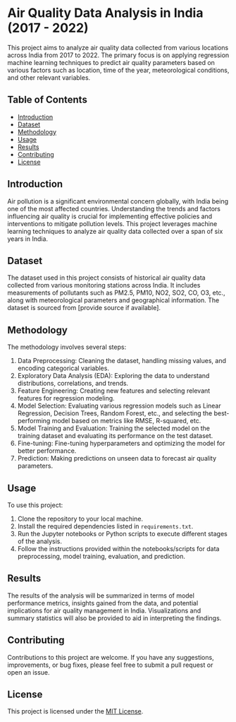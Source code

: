 # Air Quality Data Analysis in India (2017 - 2022)

This project aims to analyze air quality data collected from various locations across India from 2017 to 2022. The primary focus is on applying regression machine learning techniques to predict air quality parameters based on various factors such as location, time of the year, meteorological conditions, and other relevant variables.

## Table of Contents
- [Introduction](#introduction)
- [Dataset](#dataset)
- [Methodology](#methodology)
- [Usage](#usage)
- [Results](#results)
- [Contributing](#contributing)
- [License](#license)

## Introduction

Air pollution is a significant environmental concern globally, with India being one of the most affected countries. Understanding the trends and factors influencing air quality is crucial for implementing effective policies and interventions to mitigate pollution levels. This project leverages machine learning techniques to analyze air quality data collected over a span of six years in India.

## Dataset

The dataset used in this project consists of historical air quality data collected from various monitoring stations across India. It includes measurements of pollutants such as PM2.5, PM10, NO2, SO2, CO, O3, etc., along with meteorological parameters and geographical information. The dataset is sourced from [provide source if available].

## Methodology

The methodology involves several steps:
1. Data Preprocessing: Cleaning the dataset, handling missing values, and encoding categorical variables.
2. Exploratory Data Analysis (EDA): Exploring the data to understand distributions, correlations, and trends.
3. Feature Engineering: Creating new features and selecting relevant features for regression modeling.
4. Model Selection: Evaluating various regression models such as Linear Regression, Decision Trees, Random Forest, etc., and selecting the best-performing model based on metrics like RMSE, R-squared, etc.
5. Model Training and Evaluation: Training the selected model on the training dataset and evaluating its performance on the test dataset.
6. Fine-tuning: Fine-tuning hyperparameters and optimizing the model for better performance.
7. Prediction: Making predictions on unseen data to forecast air quality parameters.

## Usage

To use this project:
1. Clone the repository to your local machine.
2. Install the required dependencies listed in `requirements.txt`.
3. Run the Jupyter notebooks or Python scripts to execute different stages of the analysis.
4. Follow the instructions provided within the notebooks/scripts for data preprocessing, model training, evaluation, and prediction.

## Results

The results of the analysis will be summarized in terms of model performance metrics, insights gained from the data, and potential implications for air quality management in India. Visualizations and summary statistics will also be provided to aid in interpreting the findings.

## Contributing

Contributions to this project are welcome. If you have any suggestions, improvements, or bug fixes, please feel free to submit a pull request or open an issue.

## License

This project is licensed under the [MIT License](LICENSE).
